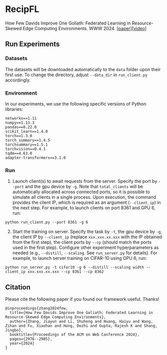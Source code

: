 # RecipFL

How Few Davids Improve One Goliath: Federated Learning in Resource-Skewed Edge Computing Environments. WWW 2024. [[paper](https://dl.acm.org/doi/10.1145/3589334.3645544)][[video](https://www.youtube.com/watch?v=nN1UjYw_6uQ)]

## Run Experiments
### Datasets
The datasets will be downloaded automatically to the `data` folder upon their first use.
To change the directory, adjust `--data_dir` in `run_client.py` accordingly.

### Environment
In our experiments, we use the following specific versions of Python libraries:
```
networkx==1.11
numpy==1.13.3
pandas==0.22.0
scikit_learn==1.4.0
torch==1.3.0
torch_summary==1.4.5
torchsummary==1.5.1
torchvision==0.4.1
tqdm==4.63.0
adapter-transformers==3.1.0
```
### Run
1. Launch client(s) to await requests from the server.
Specify the port by `--port` and the gpu device by `-g`.
Note that `total_clients` will be automatically allocated across connected ports, so it is possible to simulate all clients in a single process.
Upon execution, the command provides the client IP,  which is required as an argument (`--client_ip`) in the next step.
For example, to launch clients on port 8361 and GPU 6, run:
```
python run_client.py --port 8361 -g 6
```
2. Start the training on server. 
Specify the task by `-t`, the gpu device by `-g`, the client IP by `--client_ip` (replace `xxx.xxx.xx.xxx` with the IP obtained from the first step), the client ports by `--cp` (should match the ports used in the first step).
Configure other experiment hyperparameters as needed (e.g., `--distill`, `--scaling`. See `run_server.py` for details).
For example, to launch server training on CIFAR-10 using GPU 6, run:
```
python run_server.py -t cifar10 -g 6 --distill --scaling width --client_ip xxx.xxx.xx.xxx --cp 8361 --cp 8362
```

## Citation
Please cite the following paper if you found our framework useful. Thanks!
```
@inproceedings{zhang2024few,
  title={How Few Davids Improve One Goliath: Federated Learning in Resource-Skewed Edge Computing Environments},
  author={Zhang, Jiayun and Li, Shuheng and Huang, Haiyu and Wang, Zihan and Fu, Xiaohan and Hong, Dezhi and Gupta, Rajesh K and Shang, Jingbo},
  booktitle={Proceedings of the ACM on Web Conference 2024},
  pages={2976--2985},
  year={2024}
}
```
